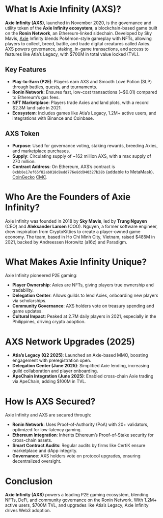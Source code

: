 # What Is Axie Infinity (AXS)?

**Axie Infinity (AXS)**, launched in November 2020, is the governance and utility token of the **Axie Infinity ecosystem**, a blockchain-based game built on the **Ronin Network**, an Ethereum-linked sidechain. Developed by Sky Mavis, [Axie](https://axieinfinity.com/) Infinity blends Pokémon-style gameplay with NFTs, allowing players to collect, breed, battle, and trade digital creatures called Axies. AXS powers governance, staking, in-game transactions, and access to features like Atia’s Legacy, with $700M in total value locked (TVL).

## Key Features
- **Play-to-Earn (P2E)**: Players earn AXS and Smooth Love Potion (SLP) through battles, quests, and tournaments.
- **Ronin Network**: Ensures fast, low-cost transactions (~$0.01) compared to Ethereum’s gas fees.
- **NFT Marketplace**: Players trade Axies and land plots, with a record $2.3M land sale in 2021.
- **Ecosystem**: Includes games like Atia’s Legacy, 1.2M+ active users, and integrations with Binance and Coinbase.

## AXS Token
- **Purpose**: Used for governance voting, staking rewards, breeding Axies, and marketplace purchases.
- **Supply**: Circulating supply of ~162 million AXS, with a max supply of 270 million.
- **Contract Address**: On Ethereum, AXS’s contract is `0xbb0e17ef65f82ab018d8edd776e8dd940327b28b` (addable to MetaMask).  [CoinGecko](https://www.coingecko.com/en/coins/axie-infinity) [CMC](https://coinmarketcap.com/currencies/axie-infinity/).

# Who Are the Founders of Axie Infinity?

Axie Infinity was founded in 2018 by **Sky Mavis**, led by **Trung Nguyen** (CEO) and **Aleksander Larsen** (COO). Nguyen, a former software engineer, drew inspiration from CryptoKitties to create a player-owned game economy. The team, based in Ho Chi Minh City, Vietnam, raised $485M in 2021, backed by Andreessen Horowitz (a16z) and Paradigm.

# What Makes Axie Infinity Unique?

Axie Infinity pioneered P2E gaming:

- **Player Ownership**: Axies are NFTs, giving players true ownership and tradability.
- **Delegation Center**: Allows guilds to lend Axies, onboarding new players via scholarships.
- **Community Governance**: AXS holders vote on treasury spending and game updates.
- **Cultural Impact**: Peaked at 2.7M daily players in 2021, especially in the Philippines, driving crypto adoption.

# AXS Network Upgrades (2025)

- **Atia’s Legacy (Q2 2025)**: Launched an Axie-based MMO, boosting engagement with preregistration open.
- **Delegation Center (June 2025)**: Simplified Axie lending, increasing guild collaboration and player onboarding.
- **ApeChain Integration (June 2025)**: Enabled cross-chain Axie trading via ApeChain, adding $100M in TVL.

# How Is AXS Secured?

Axie Infinity and AXS are secured through:

- **Ronin Network**: Uses Proof-of-Authority (PoA) with 20+ validators, optimized for low-latency gaming.
- **Ethereum Integration**: Inherits Ethereum’s Proof-of-Stake security for cross-chain assets.
- **Smart Contract Audits**: Regular audits by firms like CertiK ensure marketplace and dApp integrity.
- **Governance**: AXS holders vote on protocol upgrades, ensuring decentralized oversight.

# Conclusion

**Axie Infinity (AXS)** powers a leading P2E gaming ecosystem, blending NFTs, DeFi, and community governance on the Ronin Network. With 1.2M+ active users, $700M TVL, and upgrades like Atia’s Legacy, Axie Infinity drives Web3 adoption. 

